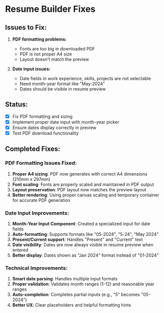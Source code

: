 # Resume Builder Fixes

## Issues to Fix:
1. **PDF formatting problems:**
   - Fonts are too big in downloaded PDF
   - PDF is not proper A4 size
   - Layout doesn't match the preview

2. **Date input issues:**
   - Date fields in work experience, skills, projects are not selectable
   - Need month-year format like "May-2024"
   - Dates should be visible in resume preview

## Status:
- [x] Fix PDF formatting and sizing
- [x] Implement proper date input with month-year picker
- [x] Ensure dates display correctly in preview
- [x] Test PDF download functionality

## Completed Fixes:

### PDF Formatting Issues Fixed:
1. **Proper A4 sizing**: PDF now generates with correct A4 dimensions (210mm x 297mm)
2. **Font scaling**: Fonts are properly scaled and maintained in PDF output
3. **Layout preservation**: PDF layout now matches the preview layout
4. **Better rendering**: Using proper canvas scaling and temporary container for accurate PDF generation

### Date Input Improvements:
1. **Month-Year Input Component**: Created a specialized input for date fields
2. **Auto-formatting**: Supports formats like "05-2024", "5-24", "May 2024"
3. **Present/Current support**: Handles "Present" and "Current" text
4. **Date visibility**: Dates are now always visible in resume preview when entered
5. **Better display**: Dates shown as "Jan 2024" format instead of "01-2024"

### Technical Improvements:
1. **Smart date parsing**: Handles multiple input formats
2. **Proper validation**: Validates month ranges (1-12) and reasonable year ranges
3. **Auto-completion**: Completes partial inputs (e.g., "5" becomes "05-2024")
4. **Better UX**: Clear placeholders and helpful formatting hints
